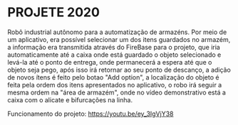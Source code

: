 # PROJETE 2020
Robô industrial autônomo para a automatização de armazéns.
Por meio de um aplicativo, era possível selecionar um dos itens guardados no armazém, a informação era transmitida através do FireBase para o projeto, que iria automaticamente até a caixa onde está guardado o objeto selecionado e levá-la até o ponto de entrega, onde permanecerá a espera até que o objeto seja pego, após isso irá retornar ao seu ponto de descanço, a adição de novos ítens é feito pelo botao "Add option", a localização do objeto é feita pela ordem dos itens apresentados no aplicativo, o robo irá seguir a mesma ordem na "área de armazém", onde no vídeo demonstrativo está a caixa com o alicate e bifurcações na linha.

Funcionamento do projeto: https://youtu.be/ey_3IgVjY38

